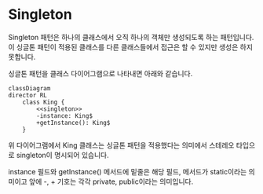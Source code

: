# **Singleton**

Singleton 패턴은 하나의 클래스에서 오직 하나의 객체만 생성되도록 하는 패턴입니다.  
이 싱글톤 패턴이 적용된 클래스를 다른 클래스들에서 접근은 할 수 있지만 생성은 하지 못합니다.

싱글톤 패턴을 클래스 다이어그램으로 나타내면 아래와 같습니다.

```mermaid
classDiagram
director RL
    class King {
        <<singleton>>
        -instance: King$
        +getInstance(): King$
    }
```

위 다이어그램에서 King 클래스는 싱글톤 패턴을 적용했다는 의미에서 스테레오 타입으로 singleton이 명시되어 있습니다.

instance 필드와 getInstance() 메서드에 밑줄은 해당 필드, 메서드가 static이라는 의미이고 앞에 -, + 기호는 각각 private, public이라는 의미입니다.
